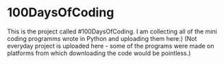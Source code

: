 # 100DaysOfCoding
This is the project called #100DaysOfCoding. I am collecting all of the mini coding programms wrote in Python and uploading them here:)
(Not everyday project is uploaded here - some of the programs were made on platforms from which downloading the code would be pointless.) 
